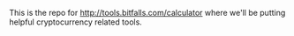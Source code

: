 This is the repo for http://tools.bitfalls.com/calculator where we'll be putting helpful cryptocurrency related tools.
